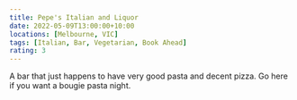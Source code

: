 ```yaml
---
title: Pepe's Italian and Liquor
date: 2022-05-09T13:00:00+10:00
locations: [Melbourne, VIC]
tags: [Italian, Bar, Vegetarian, Book Ahead]
rating: 3
---
```


A bar that just happens to have very good pasta and decent pizza. Go here if you want a bougie pasta night.